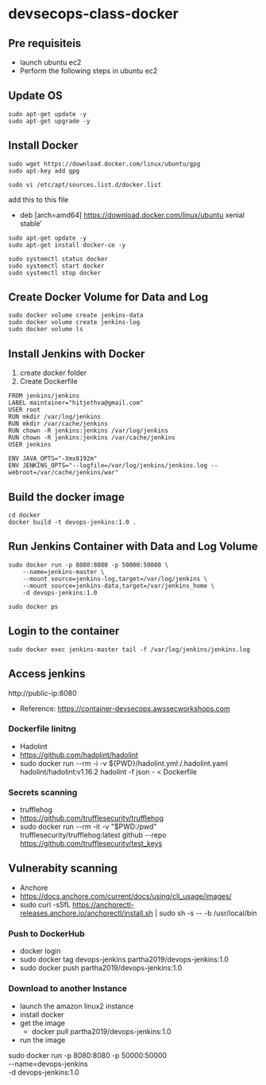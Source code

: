 # devsecops-class-docker

## Pre requisiteis

- launch ubuntu ec2
- Perform the following steps in ubuntu ec2

## Update OS

```
sudo apt-get update -y
sudo apt-get upgrade -y
```

## Install Docker

```
sudo wget https://download.docker.com/linux/ubuntu/gpg
sudo apt-key add gpg
```

```
sudo vi /etc/apt/sources.list.d/docker.list
```

add this to this file

- deb [arch=amd64] https://download.docker.com/linux/ubuntu xenial stable'

```
sudo apt-get update -y
sudo apt-get install docker-ce -y

sudo systemctl status docker
sudo systemctl start docker
sudo systemctl stop docker
```

## Create Docker Volume for Data and Log

```
sudo docker volume create jenkins-data
sudo docker volume create jenkins-log
sudo docker volume ls
```

## Install Jenkins with Docker

1. create docker folder
2. Create Dockerfile

```
FROM jenkins/jenkins
LABEL maintainer="hitjethva@gmail.com"
USER root
RUN mkdir /var/log/jenkins
RUN mkdir /var/cache/jenkins
RUN chown -R jenkins:jenkins /var/log/jenkins
RUN chown -R jenkins:jenkins /var/cache/jenkins
USER jenkins

ENV JAVA_OPTS="-Xmx8192m"
ENV JENKINS_OPTS="--logfile=/var/log/jenkins/jenkins.log --webroot=/var/cache/jenkins/war"
```

## Build the docker image

```
cd docker
docker build -t devops-jenkins:1.0 .
```

## Run Jenkins Container with Data and Log Volume

```
sudo docker run -p 8080:8080 -p 50000:50000 \
    --name=jenkins-master \
    --mount source=jenkins-log,target=/var/log/jenkins \
    --mount source=jenkins-data,target=/var/jenkins_home \
    -d devops-jenkins:1.0

sudo docker ps
```

## Login to the container

```
sudo docker exec jenkins-master tail -f /var/log/jenkins/jenkins.log
```

## Access jenkins

http://public-ip:8080

- Reference: https://container-devsecops.awssecworkshops.com

### Dockerfile linitng

- Hadolint
- https://github.com/hadolint/hadolint
- sudo docker run --rm -i -v ${PWD}/hadolint.yml:/.hadolint.yaml hadolint/hadolint:v1.16.2 hadolint -f json - < Dockerfile

### Secrets scanning

- trufflehog
- https://github.com/trufflesecurity/trufflehog
- sudo docker run --rm -it -v "$PWD:/pwd" trufflesecurity/trufflehog:latest github --repo https://github.com/trufflesecurity/test_keys

## Vulnerabity scanning

- Anchore
- https://docs.anchore.com/current/docs/using/cli_usage/images/
- sudo curl -sSfL https://anchorectl-releases.anchore.io/anchorectl/install.sh | sudo sh -s -- -b /usr/local/bin

### Push to DockerHub

- docker login
- sudo docker tag devops-jenkins partha2019/devops-jenkins:1.0
- sudo docker push partha2019/devops-jenkins:1.0

### Download to another Instance

- launch the amazon linux2 instance
- install docker
- get the image
  - docker pull partha2019/devops-jenkins:1.0
- run the image

sudo docker run -p 8080:8080 -p 50000:50000 \
 --name=devops-jenkins \
 -d devops-jenkins:1.0
